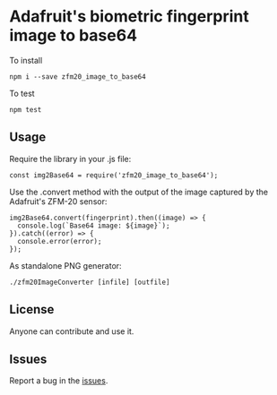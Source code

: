 # Adafruit's biometric fingerprint image to base64

To install

```
npm i --save zfm20_image_to_base64
```

To test

```
npm test
```

## Usage

Require the library in your .js file:

```
const img2Base64 = require('zfm20_image_to_base64');
```

Use the .convert method with the output of the image captured by the Adafruit's ZFM-20 sensor:

```
img2Base64.convert(fingerprint).then((image) => {
  console.log(`Base64 image: ${image}`);
}).catch((error) => {
  console.error(error);
});
```

As standalone PNG generator:

```
./zfm20ImageConverter [infile] [outfile]
```

## License

Anyone can contribute and use it.

## Issues

Report a bug in the [issues](https://github.com/djimenezjerez/zfm20_image_to_base64/issues).